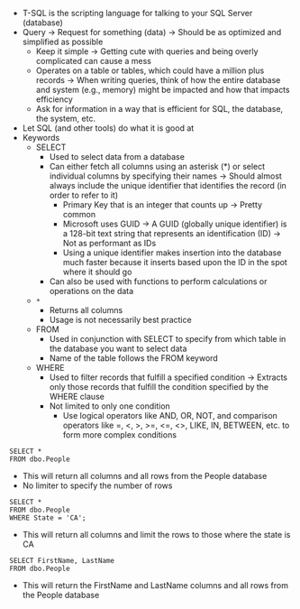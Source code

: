 - T-SQL is the scripting language for talking to your SQL Server (database)
- Query -> Request for something (data) -> Should be as optimized and simplified as possible
  - Keep it simple -> Getting cute with queries and being overly complicated can cause a mess
  - Operates on a table or tables, which could have a million plus records -> When writing queries, think of how the entire database and system (e.g., memory) might be impacted and how that impacts efficiency
  - Ask for information in a way that is efficient for SQL, the database, the system, etc.
- Let SQL (and other tools) do what it is good at
- Keywords
  - SELECT
    - Used to select data from a database
    - Can either fetch all columns using an asterisk (*) or select individual columns by specifying their names -> Should almost always include the unique identifier that identifies the record (in order to refer to it)
      - Primary Key that is an integer that counts up -> Pretty common
      - Microsoft uses GUID -> A GUID (globally unique identifier) is a 128-bit text string that represents an identification (ID) -> Not as performant as IDs
      - Using a unique identifier makes insertion into the database much faster because it inserts based upon the ID in the spot where it should go
    - Can also be used with functions to perform calculations or operations on the data
  - `*`
    - Returns all columns
    - Usage is not necessarily best practice
  - FROM
    - Used in conjunction with SELECT to specify from which table in the database you want to select data
    - Name of the table follows the FROM keyword
  - WHERE
    - Used to filter records that fulfill a specified condition -> Extracts only those records that fulfill the condition specified by the WHERE clause
    - Not limited to only one condition
      -  Use logical operators like AND, OR, NOT, and comparison operators like =, <, >, >=, <=, <>, LIKE, IN, BETWEEN, etc. to form more complex conditions

```
SELECT *
FROM dbo.People
```
- This will return all columns and all rows from the People database
- No limiter to specify the number of rows

```
SELECT *
FROM dbo.People
WHERE State = 'CA';
```
- This will return all columns and limit the rows to those where the state is CA

```
SELECT FirstName, LastName
FROM dbo.People
```
- This will return the FirstName and LastName columns and all rows from the People database